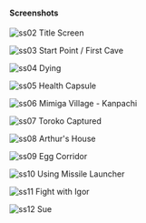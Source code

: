 #### Screenshots
![ss02](ss02.png)
Title Screen

![ss03](ss03.png)
Start Point / First Cave

![ss04](ss04.png)
Dying

![ss05](ss05.png)
Health Capsule

![ss06](ss06.png)
Mimiga Village - Kanpachi

![ss07](ss07.png)
Toroko Captured

![ss08](ss08.png)
Arthur's House

![ss09](ss09.png)
Egg Corridor

![ss10](ss10.png)
Using Missile Launcher

![ss11](ss11.png)
Fight with Igor

![ss12](ss12.png)
Sue
